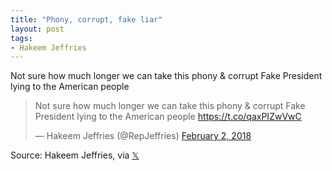 ```yaml
---
title: "Phony, corrupt, fake liar"
layout: post
tags:
- Hakeem Jeffries
---
```


Not sure how much longer we can take this phony &amp; corrupt Fake President lying to the American people

<blockquote class="twitter-tweet"><p lang="en" dir="ltr">Not sure how much longer we can take this phony &amp; corrupt Fake President lying to the American people <a href="https://t.co/qaxPIZwVwC">https://t.co/qaxPIZwVwC</a></p>&mdash; Hakeem Jeffries (@RepJeffries) <a href="https://twitter.com/RepJeffries/status/959416410291212288?ref_src=twsrc%5Etfw">February 2, 2018</a></blockquote> <script async src="https://platform.twitter.com/widgets.js" charset="utf-8"></script>

Source: Hakeem Jeffries, via [𝕏](https://x.com)
